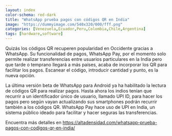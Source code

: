 ```yaml
---
layout: index
color-schema: red-dark
title: "WhatsApp prueba pagos con códigos QR en India"
image: "https://dummyimage.com/540x320/000/fff.png"
categories: [Venezuela,Ecuador,Peru,Colombia,Chile,Argentina]
tags: [hardware,software]
---
```


Quizás los códigos QR recuperen popularidad en Occidente gracias a WhatsApp. Su funcionalidad de pagos, WhatsApp Pay, por el momento solo permite realizar transferencias entre usuarios particulares en la India pero que tarde o temprano llegará a más países, acaba de incorporar los QR para facilitar los pagos. Escanear el código, introducir cantidad y punto, es la nueva opción.

La última versión beta de WhatsApp para Android ya ha habilitado la lectura de códigos QR para realizar pagos. Hasta ahora los indios tenían que recurrir a un identificador único de usuario, llamado UPI ID, para hacer los pagos pero según vayan actualizando sus smartphones podrán recurrir también a los códigos QR. WhatsApp Pay hace uso de UPI en India, un sistema público ideado para facilitar y hacer seguras las transferencias.

Encuentra más detalles en https://altadensidad.com/whatsapp-prueba-pagos-con-codigos-qr-en-india/

